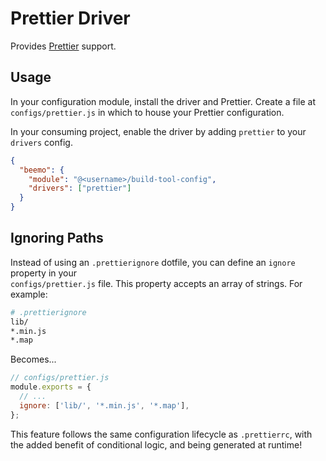# Prettier Driver

Provides [Prettier](https://github.com/prettier/prettier) support.

## Usage

In your configuration module, install the driver and Prettier. Create a file at
`configs/prettier.js` in which to house your Prettier configuration.

In your consuming project, enable the driver by adding `prettier` to your `drivers` config.

```json
{
  "beemo": {
    "module": "@<username>/build-tool-config",
    "drivers": ["prettier"]
  }
}
```

## Ignoring Paths

Instead of using an `.prettierignore` dotfile, you can define an `ignore` property in your  
`configs/prettier.js` file. This property accepts an array of strings. For example:

```bash
# .prettierignore
lib/
*.min.js
*.map
```

Becomes...

```js
// configs/prettier.js
module.exports = {
  // ...
  ignore: ['lib/', '*.min.js', '*.map'],
};
```

This feature follows the same configuration lifecycle as `.prettierrc`, with the added benefit of
conditional logic, and being generated at runtime!
